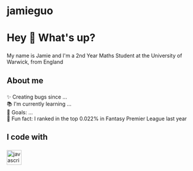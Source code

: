 # jamieguo
<h1 align="left">Hey 👋 What's up?</h1>

###

<p align="left">My name is Jamie and I'm a 2nd Year Maths Student at the University of Warwick, from England</p>

###

<h2 align="left">About me</h2>

###

<p align="left">✨ Creating bugs since ...<br>📚 I'm currently learning ...<br>🎯 Goals: ...<br>🎲 Fun fact: I ranked in the top 0.022% in Fantasy Premier League last year</p>

###

<h2 align="left">I code with</h2>

###

<div align="left">
  <img src="https://cdn.jsdelivr.net/gh/devicons/devicon/icons/javascript/javascript-original.svg" height="40" alt="javascript logo"  />
</div>

###
